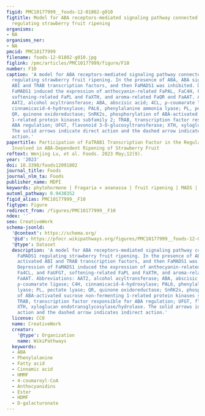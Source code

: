 ```yaml
---
figid: PMC10177999__foods-12-01802-g010
figtitle: Model for ABA receptors-mediated signaling pathway connected to FaMADS1
  regulating strawberry fruit ripening
organisms:
- NA
organisms_ner:
- NA
pmcid: PMC10177999
filename: foods-12-01802-g010.jpg
figlink: /pmc/articles/PMC10177999/figure/F10
number: F10
caption: 'A model for ABA receptors-mediated signaling pathway connected to FaMADS1
  regulating strawberry fruit ripening. In the presence of ABA, ABA signal activated
  ABI and TRAB transcription factors, and then FaMADS1 was inhibited. Depression of
  FaMADS1 induced the expression of anthocyanin-related FaPAL, FaC4H, Fa4CL, and FaUFGT,
  softening-related FaPL and FaXTH, and aroma-related FaQR and FaAAT. Abbreviations:
  AAT2, alcohol acyltransferase; ABA, abscisic acid; 4CL, ρ-coumarate ligase; C4H,
  cinnamicacid-4-hydroxylase; PAL6, phenylalanine ammonia lyase; PL, pectate lyase;
  QR, quinone oxidoreductase; SnRK2s, phosphorylation of ABA-activated sucrose non-fermenting
  1-related protein kinases subfamily 2; TRAB, transcription factor responsible for
  ABA regulation; UFGT, flavonoid 3-O-glucosyltransferase; XTH, xyloglucan endotransglycosylase/hydrolase.
  The solid arrows indicate direct action and the dashed arrow indicates indirect
  action.'
papertitle: Participation of FaTRAB1 Transcription Factor in the Regulation of FaMADS1
  Involved in ABA-Dependent Ripening of Strawberry Fruit
reftext: Wenjing Lu, et al. Foods. 2023 May;12(9).
year: '2023'
doi: 10.3390/foods12091802
journal_title: Foods
journal_nlm_ta: Foods
publisher_name: MDPI
keywords: phytohormone | Fragaria × ananassa | fruit ripening | MADS | TRAB
automl_pathway: 0.9438352
figid_alias: PMC10177999__F10
figtype: Figure
redirect_from: /figures/PMC10177999__F10
ndex: ''
seo: CreativeWork
schema-jsonld:
  '@context': https://schema.org/
  '@id': https://pfocr.wikipathways.org/figures/PMC10177999__foods-12-01802-g010.html
  '@type': Dataset
  description: 'A model for ABA receptors-mediated signaling pathway connected to
    FaMADS1 regulating strawberry fruit ripening. In the presence of ABA, ABA signal
    activated ABI and TRAB transcription factors, and then FaMADS1 was inhibited.
    Depression of FaMADS1 induced the expression of anthocyanin-related FaPAL, FaC4H,
    Fa4CL, and FaUFGT, softening-related FaPL and FaXTH, and aroma-related FaQR and
    FaAAT. Abbreviations: AAT2, alcohol acyltransferase; ABA, abscisic acid; 4CL,
    ρ-coumarate ligase; C4H, cinnamicacid-4-hydroxylase; PAL6, phenylalanine ammonia
    lyase; PL, pectate lyase; QR, quinone oxidoreductase; SnRK2s, phosphorylation
    of ABA-activated sucrose non-fermenting 1-related protein kinases subfamily 2;
    TRAB, transcription factor responsible for ABA regulation; UFGT, flavonoid 3-O-glucosyltransferase;
    XTH, xyloglucan endotransglycosylase/hydrolase. The solid arrows indicate direct
    action and the dashed arrow indicates indirect action.'
  license: CC0
  name: CreativeWork
  creator:
    '@type': Organization
    name: WikiPathways
  keywords:
  - ABA
  - Phenylalanine
  - Fatty acid
  - Cinnamic acid
  - HMMF
  - 4-coumaroyl-CoA
  - Anthocyanidins
  - Ester
  - HDMF
  - D-galacturonate
---
```

